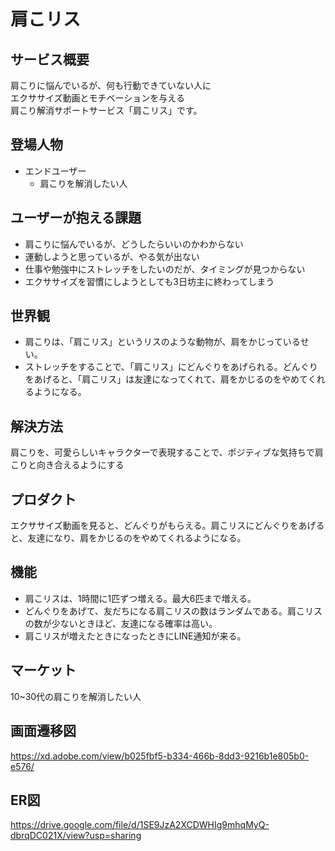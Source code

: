 # 肩こリス

## サービス概要
肩こりに悩んでいるが、何も行動できていない人に<br>
エクササイズ動画とモチベーションを与える<br>
肩こり解消サポートサービス「肩こリス」です。

## 登場人物
- エンドユーザー
  - 肩こりを解消したい人

## ユーザーが抱える課題
- 肩こりに悩んでいるが、どうしたらいいのかわからない
- 運動しようと思っているが、やる気が出ない
- 仕事や勉強中にストレッチをしたいのだが、タイミングが見つからない
- エクササイズを習慣にしようとしても3日坊主に終わってしまう

## 世界観
- 肩こりは、「肩こリス」というリスのような動物が、肩をかじっているせい。
- ストレッチをすることで、「肩こリス」にどんぐりをあげられる。どんぐりをあげると、「肩こリス」は友達になってくれて、肩をかじるのをやめてくれるようになる。

## 解決方法
肩こりを、可愛らしいキャラクターで表現することで、ポジティブな気持ちで肩こりと向き合えるようにする

## プロダクト
エクササイズ動画を見ると、どんぐりがもらえる。肩こリスにどんぐりをあげると、友達になり、肩をかじるのをやめてくれるようになる。

## 機能
- 肩こリスは、1時間に1匹ずつ増える。最大6匹まで増える。
- どんぐりをあげて、友だちになる肩こリスの数はランダムである。肩こリスの数が少ないときほど、友達になる確率は高い。
- 肩こリスが増えたときになったときにLINE通知が来る。

## マーケット
10~30代の肩こりを解消したい人

## 画面遷移図
https://xd.adobe.com/view/b025fbf5-b334-466b-8dd3-9216b1e805b0-e576/

## ER図
https://drive.google.com/file/d/1SE9JzA2XCDWHIg9mhqMyQ-dbrqDC021X/view?usp=sharing
